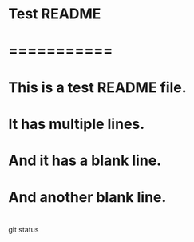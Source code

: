 # Test README

# ===========

#

# This is a test README file.

#

# It has multiple lines.

#

# And it has a blank line.

#

#

#

# And another blank line.

#

#

#

git status
